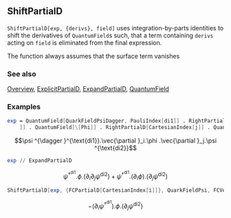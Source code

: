 ## ShiftPartialD

`ShiftPartialD[exp, {derivs}, field]` uses integration-by-parts identities to shift the derivatives of `QuantumField`s such, that a term containing `derivs` acting on `field` is eliminated from the final expression.

The function always assumes that the surface term vanishes

### See also

[Overview](Extra/FeynCalc.md), [ExplicitPartialD](ExplicitPartialD.md), [ExpandPartialD](ExpandPartialD.md), [QuantumField](QuantumField.md)

### Examples

```mathematica
exp = QuantumField[QuarkFieldPsiDagger, PauliIndex[di1]] . RightPartialD[CartesianIndex[i 
    ]] . QuantumField[\[Phi]] . RightPartialD[CartesianIndex[j]] . QuantumField[QuarkFieldPsi, PauliIndex[di2]]
```

$$\psi ^{\dagger }^{\text{di1}}.\vec{\partial }_i.\phi .\vec{\partial }_j.\psi ^{\text{di2}}$$

```mathematica
exp // ExpandPartialD
```

$$\psi ^{\dagger }^{\text{di1}}.\phi .\left(\partial _i\partial _j\psi ^{\text{di2}}\right)+\psi ^{\dagger }^{\text{di1}}.\left(\partial _i\phi \right).\left(\partial _j\psi ^{\text{di2}}\right)$$

```mathematica
ShiftPartialD[exp, {FCPartialD[CartesianIndex[i]]}, QuarkFieldPsi, FCVerbose -> -1]
```

$$-\left(\partial _i\psi ^{\dagger }^{\text{di1}}\right).\phi .\left(\partial _j\psi ^{\text{di2}}\right)$$